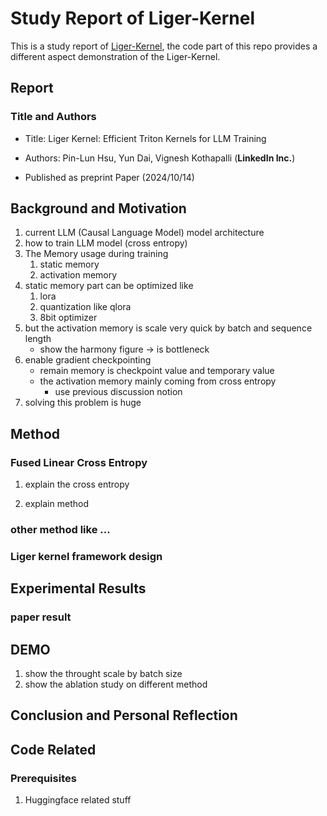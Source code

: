 # Study Report of Liger-Kernel

This is a study report of [Liger-Kernel](https://github.com/linkedin/Liger-Kernel/tree/main), the code part of this repo provides a different aspect demonstration of the Liger-Kernel. 

## Report

### Title and Authors

- Title: Liger Kernel: Efficient Triton Kernels for LLM Training

- Authors: Pin-Lun Hsu, Yun Dai, Vignesh Kothapalli (**LinkedIn Inc.**)

- Published as preprint Paper (2024/10/14)

## Background and Motivation

1. current LLM (Causal Language Model) model architecture
2. how to train LLM model (cross entropy)
3. The Memory usage during training
    1. static memory
    2. activation memory
4. static memory part can be optimized like 
    1. lora
    2. quantization like qlora
    3. 8bit optimizer
5. but the activation memory is scale very quick by batch and sequence length
   - show the harmony figure -> is bottleneck
6. enable gradient checkpointing
    - remain memory is checkpoint value and temporary value
    - the activation memory mainly coming from cross entropy
        - use previous discussion notion
7. solving this problem is huge

## Method

### Fused Linear Cross Entropy

1. explain the cross entropy

2. explain method

### other method like ...

### Liger kernel framework design

## Experimental Results

### paper result

## DEMO

1. show the throught scale by batch size
2. show the ablation study on different method

## Conclusion and Personal Reflection

## Code Related

### Prerequisites

1. Huggingface related stuff